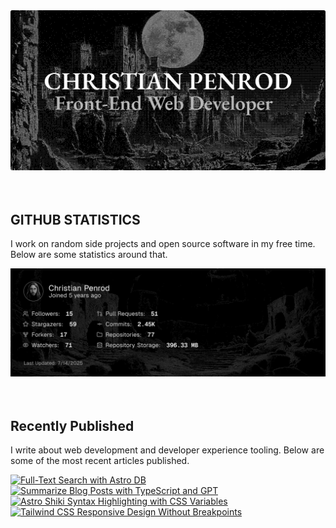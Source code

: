 
<picture>
  <source media="(prefers-color-scheme: dark)" srcset="assets/banner.dark.png?v=d89e2cf0-01f7-4a21-a26e-9738d1ce98fa" width="843px" />
  <source media="(prefers-color-scheme: light)" srcset="assets/banner.light.png?v=d89e2cf0-01f7-4a21-a26e-9738d1ce98fa" width="843px" />
  <img src="assets/banner.dark.png?v=d89e2cf0-01f7-4a21-a26e-9738d1ce98fa" alt="Banner" width="843px" />
</picture>
<br />
<br />
<br />
<h2>GITHUB STATISTICS</h2>
<p>I work on random side projects and open source software in my free time. Below are some statistics around that.</p>
<picture>
  <source media="(prefers-color-scheme: dark)" srcset="assets/statistics.dark.png?v=d89e2cf0-01f7-4a21-a26e-9738d1ce98fa" width="843px" />
  <source media="(prefers-color-scheme: light)" srcset="assets/statistics.light.png?v=d89e2cf0-01f7-4a21-a26e-9738d1ce98fa" width="843px" />
  <img src="assets/statistics.dark.png?v=d89e2cf0-01f7-4a21-a26e-9738d1ce98fa" alt="Github Statistics" width="843px" />
</picture>
<br />
<br />
<br />
<h2>Recently Published</h2>
<p>I write about web development and developer experience tooling. Below are some of the most recent articles published.</p>
<a href="https://christianpenrod.com/blog/full-text-search-with-astro-db"><img src="https://christianpenrod.com/blog/full-text-search-with-astro-db.png?v=d89e2cf0-01f7-4a21-a26e-9738d1ce98fa" alt="Full-Text Search with Astro DB" width="421px" /></a>
<a href="https://christianpenrod.com/blog/summarize-blog-posts-with-typescript-and-gpt"><img src="https://christianpenrod.com/blog/summarize-blog-posts-with-typescript-and-gpt.png?v=d89e2cf0-01f7-4a21-a26e-9738d1ce98fa" alt="Summarize Blog Posts with TypeScript and GPT" width="421px" /></a>
<a href="https://christianpenrod.com/blog/astro-shiki-syntax-highlighting-with-css-variables"><img src="https://christianpenrod.com/blog/astro-shiki-syntax-highlighting-with-css-variables.png?v=d89e2cf0-01f7-4a21-a26e-9738d1ce98fa" alt="Astro Shiki Syntax Highlighting with CSS Variables" width="421px" /></a>
<a href="https://christianpenrod.com/blog/tailwindcss-responsive-design-without-breakpoints"><img src="https://christianpenrod.com/blog/tailwindcss-responsive-design-without-breakpoints.png?v=d89e2cf0-01f7-4a21-a26e-9738d1ce98fa" alt="Tailwind CSS Responsive Design Without Breakpoints" width="421px" /></a>
